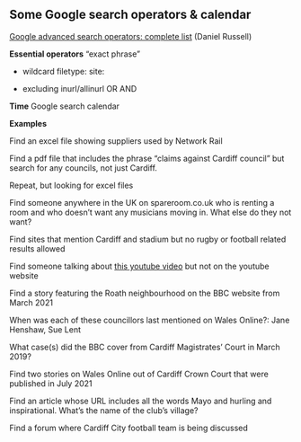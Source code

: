 ## Some Google search operators & calendar

[Google advanced search operators: complete list](https://docs.google.com/document/d/1ydVaJJeL1EYbWtlfj9TPfBTE5IBADkQfZrQaBZxqXGs/edit) (Daniel Russell)

**Essential operators**
“exact phrase”
* wildcard
filetype:
site:
- excluding
inurl/allinurl
OR
AND

**Time**
Google search calendar

**Examples**

Find an excel file showing suppliers used by Network Rail

Find a pdf file that includes the phrase “claims against Cardiff council” but search for any councils, not just Cardiff.

Repeat, but looking for excel files

Find someone anywhere in the UK on spareroom.co.uk who is renting a room and who doesn’t want any musicians moving in. What else do they not want?

Find sites that mention Cardiff and stadium but no rugby or football related results allowed

Find someone talking about [this youtube video](https://www.youtube.com/watch?v=H0eKfhta1L0) but not on the youtube website

Find a story featuring the Roath neighbourhood on the BBC website from March 2021

When was each of these councillors last mentioned on Wales Online?: Jane Henshaw, Sue Lent

What case(s) did the BBC cover from Cardiff Magistrates’ Court in March 2019?

Find two stories on Wales Online out of Cardiff Crown Court that were published in July 2021

Find an article whose URL includes all the words Mayo and hurling and inspirational. What’s the name of the club’s village?

Find a forum where Cardiff City football team is being discussed
